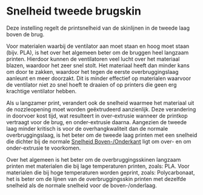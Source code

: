 Snelheid tweede brugskin
====
Deze instelling regelt de printsnelheid van de skinlijnen in de tweede laag boven de brug.

Voor materialen waarbij de ventilator aan moet staan ​​en hoog moet staan ​​(bijv. PLA), is het over het algemeen beter om de bruggen heel langzaam printen. Hierdoor kunnen de ventilatoren veel lucht over het materiaal blazen, waardoor het zeer snel stolt. Het materiaal heeft dan minder kans om door te zakken, waardoor het tegen de eerste overbruggingslaag aanleunt en meer doorzakt. Dit is minder effectief op materialen waarvoor de ventilator niet zo snel hoeft te draaien of op printers die geen erg krachtige ventilator hebben.

Als u langzamer print, verandert ook de snelheid waarmee het materiaal uit de nozzleopening moet worden geëxtrudeerd aanzienlijk. Deze verandering in doorvoer kost tijd, wat resulteert in over-extrusie wanneer de printkop vertraagt ​​voor de brug, en onder-extrusie daarna. Aangezien de tweede laag minder kritisch is voor de overhangkwaliteit dan de normale overbruggingslaag, is het beter om de tweede laag printen met een snelheid die dichter bij de normale [Snelheid Boven-/Onderkant](../speed/speed_topbottom.md) ligt om over- en om onder-extrusie te voorkomen.

Over het algemeen is het beter om de overbruggingsskinen langzaam printen met materialen die bij lage temperaturen printen, zoals: PLA. Voor materialen die bij hoge temperaturen worden geprint, zoals: Polycarbonaat, het is beter om de lijnen van de overbruggingsskin printen met dezelfde snelheid als de normale snelheid voor de boven-/onderlaag.